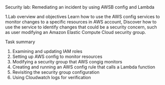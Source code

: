 Security lab: Remediating an incident by using AWSB config and Lambda

1.Lab overview and objectives
Learn how to use the AWS config services to monitor changes to a specific resources in AWS account, Discover how to use the service to identify
changes that could be a security concern, such as user modifying an Amazon Elastic Compute Cloud security group.

Task summary
1. Examining and updating IAM roles
2. Setting up AWS config to monitor resources
3. Modifying a security group that AWS congig monitors
4. Creating and running an AWS config rule that calls a Lambda function
5. Revisiting the security group configuration
6. Using Cloudwatch logs for verification
